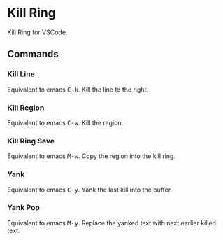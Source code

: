 # Kill Ring

Kill Ring for VSCode.

## Commands

### Kill Line

Equivalent to emacs <kbd>C-k</kbd>. Kill the line to the right.

### Kill Region

Equivalent to emacs <kbd>C-w</kbd>. Kill the region.

### Kill Ring Save

Equivalent to emacs <kbd>M-w</kbd>. Copy the region into the kill ring.

### Yank

Equivalent to emacs <kbd>C-y</kbd>. Yank the last kill into the buffer.

### Yank Pop

Equivalent to emacs <kbd>M-y</kbd>. Replace the yanked text with next earlier
killed text.
